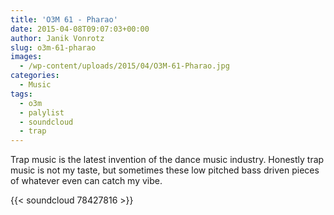 ```yaml
---
title: 'O3M 61 - Pharao'
date: 2015-04-08T09:07:03+00:00
author: Janik Vonrotz
slug: o3m-61-pharao
images:
  - /wp-content/uploads/2015/04/O3M-61-Pharao.jpg
categories:
  - Music
tags:
  - o3m
  - palylist
  - soundcloud
  - trap
---
```

Trap music is the latest invention of the dance music industry. Honestly trap music is not my taste, but sometimes these low pitched bass driven pieces of whatever even can catch my vibe.

{{< soundcloud 78427816 >}}